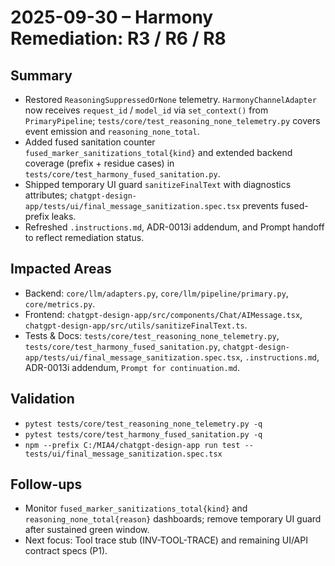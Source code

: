 # 2025-09-30 – Harmony Remediation: R3 / R6 / R8

## Summary

- Restored `ReasoningSuppressedOrNone` telemetry. `HarmonyChannelAdapter` now receives `request_id` / `model_id` via `set_context()` from `PrimaryPipeline`; `tests/core/test_reasoning_none_telemetry.py` covers event emission and `reasoning_none_total`.
- Added fused sanitation counter `fused_marker_sanitizations_total{kind}` and extended backend coverage (prefix + residue cases) in `tests/core/test_harmony_fused_sanitation.py`.
- Shipped temporary UI guard `sanitizeFinalText` with diagnostics attributes; `chatgpt-design-app/tests/ui/final_message_sanitization.spec.tsx` prevents fused-prefix leaks.
- Refreshed `.instructions.md`, ADR-0013i addendum, and Prompt handoff to reflect remediation status.

## Impacted Areas

- Backend: `core/llm/adapters.py`, `core/llm/pipeline/primary.py`, `core/metrics.py`.
- Frontend: `chatgpt-design-app/src/components/Chat/AIMessage.tsx`, `chatgpt-design-app/src/utils/sanitizeFinalText.ts`.
- Tests & Docs: `tests/core/test_reasoning_none_telemetry.py`, `tests/core/test_harmony_fused_sanitation.py`, `chatgpt-design-app/tests/ui/final_message_sanitization.spec.tsx`, `.instructions.md`, ADR-0013i addendum, `Prompt for continuation.md`.

## Validation

- `pytest tests/core/test_reasoning_none_telemetry.py -q`
- `pytest tests/core/test_harmony_fused_sanitation.py -q`
- `npm --prefix C:/MIA4/chatgpt-design-app run test -- tests/ui/final_message_sanitization.spec.tsx`

## Follow-ups

- Monitor `fused_marker_sanitizations_total{kind}` and `reasoning_none_total{reason}` dashboards; remove temporary UI guard after sustained green window.
- Next focus: Tool trace stub (INV-TOOL-TRACE) and remaining UI/API contract specs (P1).
